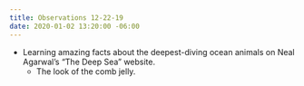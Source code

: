 ```yaml
---
title: Observations 12-22-19
date: 2020-01-02 13:20:00 -06:00
---
```


- Learning amazing facts about the deepest-diving ocean animals on Neal Agarwal’s “The Deep Sea” website.
	- The look of the comb jelly.